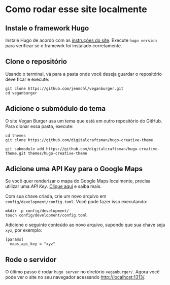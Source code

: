 # Como rodar esse site localmente

## Instale o framework Hugo

Instale Hugo de acordo com as [instruções do site](https://gohugo.io/getting-started/installing/). Execute `hugo version` para verificar se o framewrk foi instalado corretamente.

## Clone o repositório

Usando o terminal, vá para a pasta onde você deseja guardar o repositório deve ficar e execute:
```
git clone https://github.com/jenmchl/veganburger.git
cd veganburger
```

## Adicione o submódulo do tema

O site Vegan Burger usa um tema que está em outro repositório do GitHub. Para clonar essa pasta, execute:
```
cd themes
git clone https://github.com/digitalcraftsman/hugo-creative-theme
```

```
git submodule add https://github.com/digitalcraftsman/hugo-creative-theme.git themes/hugo-creative-theme
```

## Adicione uma API Key para o Google Maps

Se você quer renderizar o mapa do Google Maps localmente, precisa utilizar uma *API Key*. [Clique aqui](https://developers.google.com/maps/gmp-get-started) e saiba mais.

Com sua chave criada, crie um novo arquivo em `config/development/config.toml`. Você pode fazer isso executando:

```
mkdir -p config/development/
touch config/development/config.toml
```

Adicione o seguinte conteúdo ao novo arquivo, supondo que sua chave seja `xyz`, por exemplo:

```
[params]
  maps_api_key = "xyz"

```

## Rode o servidor

O último passo é rodar `hugo server` no diretório `veganburger/`. Agora você pode ver o site no seu navegador acessando [http://localhost:1313/](http://localhost:1313/).
